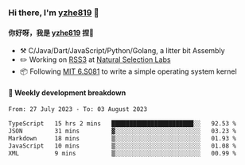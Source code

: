 ### Hi there, I'm [yzhe819](https://github.com/yzhe819) 👋

#### 你好呀，我是 [yzhe819](https://github.com/yzhe819) 捏👋

- :hammer_and_pick: C/Java/Dart/JavaScript/Python/Golang, a litter bit Assembly
- :pencil2: Working on [RSS3](https://github.com/NaturalSelectionLabs/RSS3) at [Natural Selection Labs](https://github.com/NaturalSelectionLabs)
- 📦 Following [MIT 6.S081](https://pdos.csail.mit.edu/6.S081/2020/) to write a simple operating system kernel



#### 📝 Weekly development breakdown

<!--START_SECTION:waka-->

```txt
From: 27 July 2023 - To: 03 August 2023

TypeScript   15 hrs 2 mins   ███████████████████████░░   92.53 %
JSON         31 mins         ▓░░░░░░░░░░░░░░░░░░░░░░░░   03.23 %
Markdown     18 mins         ▒░░░░░░░░░░░░░░░░░░░░░░░░   01.93 %
JavaScript   10 mins         ▒░░░░░░░░░░░░░░░░░░░░░░░░   01.08 %
XML          9 mins          ▒░░░░░░░░░░░░░░░░░░░░░░░░   00.99 %
```

<!--END_SECTION:waka-->




